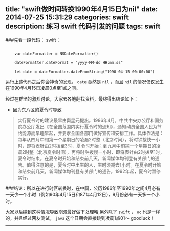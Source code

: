 title: "swift做时间转换1990年4月15日为nil"
date: 2014-07-25 15:31:29
categories: swift
description: 练习 swift 代码引发的问题
tags: swift
---

###先看一段代码：
swift：

```obj-c

    var dateFormatter = NSDateFormatter()

    dateFormatter.dateFormat = "yyyy-MM-dd HH:mm:ss"

    let date = dateFormatter.dateFromString("1990-04-15 00:00:00")
```

运行上述代码之后你会神奇的发现， `date` 竟然是 `nil` ，而且 `nil` 的情况仅仅发生在1990年4月15日凌晨0点至1点之间。

<!-- more -->

经过在群里的激烈讨论，大家去各地翻找资料，最终得出结论如下：

- 因为东八区的夏令时导致


>实行夏令时的建议最早由窦星元提出。1986年4月，中共中央办公厅和国务院办公厅发出《在全国范围内实行夏令时的通知》，通知动员全国人民为节约能源而早睡早起，并要求全国各部门做好宣传和安排工作。具体作法是：每年从四月中旬第一个星期日的凌晨2时整（北京时间），将时钟拨快一小时，即将表针由2时拨至3时，夏令时开始；到九月中旬第一个星期日的凌晨2时整（北京夏令时间），再将时钟拨慢一小时，即将表针由2时拨至1时，夏令时结束。在夏令时开始和结束前几天，新闻媒体均刊登有关部门的通告。值得注意的是，夏令时中出生的人，生时须减去1小时。在夏令时开始和结束前几天，新闻媒体均刊登有关部门的通告。1992年起，夏令时暂停实行。

###结论：所以在进行时区转换时，在中国，公历1986年至1992年之间4月必有一天少一个小时（例如90年4月15日和87年4月12日），9月份必有一天多一个小时。

大家以后碰到这种情况导致崩溃最好做下处理哈,另外除了 `swift` ， `oc` 也是一样的，并且经过网友测试， `java` 这个日期会直接跳到凌晨1点01～
goodluck！

---
